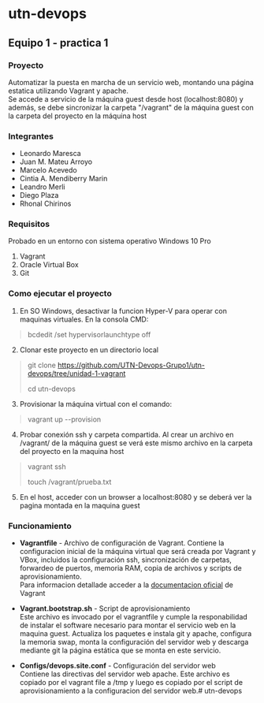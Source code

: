 # utn-devops
## Equipo 1 - practica 1

### Proyecto
Automatizar la puesta en marcha de un servicio web, montando una página estatica utilizando Vagrant y apache.  
Se accede a servicio de la máquina guest desde host (localhost:8080) y además, se debe sincronizar la carpeta "/vagrant" de la máquina guest con la carpeta del proyecto en la máquina host

### Integrantes
- Leonardo Maresca
- Juan M. Mateu Arroyo
- Marcelo Acevedo
- Cintia A. Mendiberry Marin
- Leandro Merli
- Diego Plaza
- Rhonal Chirinos

### Requisitos
Probado en un entorno con sistema operativo Windows 10 Pro
1. Vagrant 
2. Oracle Virtual Box 
3. Git

### Como ejecutar el proyecto
1. En SO Windows, desactivar la funcion Hyper-V para operar con maquinas virtuales. En la consola CMD:
> bcdedit /set hypervisorlaunchtype off


2. Clonar este proyecto en un directorio local

> git clone https://github.com/UTN-Devops-Grupo1/utn-devops/tree/unidad-1-vagrant
>
> cd utn-devops
3. Provisionar la máquina virtual con el comando:

> vagrant up --provision

4. Probar conexión ssh y carpeta compartida. Al crear un archivo en /vagrant/ de la máquina guest se verá este mismo archivo en la carpeta del proyecto en la maquina host

> vagrant ssh
>
> touch /vagrant/prueba.txt

5. En el host, acceder con un browser a localhost:8080 y se deberá ver la pagina montada en la maquina guest

### Funcionamiento
- __Vagrantfile__ - Archivo de configuración de Vagrant.    Contiene la configuracion inicial de la máquina virtual que será creada por Vagrant y VBox, incluidos la configuración ssh, sincronización de carpetas, forwardeo de puertos, memoria RAM, copia de archivos y scripts de aprovisionamiento.   
Para informacion detallade acceder a la [documentacion oficial](https://developer.hashicorp.com/vagrant/docs/vagrantfile) de Vagrant

- __Vagrant.bootstrap.sh__ - Script de aprovisionamiento    
Este archivo es invocado por el vagrantfile y cumple la responabilidad de instalar el software necesario para montar el servicio web en la maquina guest.    Actualiza los paquetes e instala git y apache, configura la memoria swap, monta la configuración del servidor web y descarga mediante git la página estática que se monta en este servicio.

- __Configs/devops.site.conf__ - Configuración del servidor web    
Contiene las directivas del servidor web apache. Este archivo es copiado por el vagrant file a /tmp y luego es copiado por el script de aprovisionamiento a la configuracion del servidor web.# utn-devops

